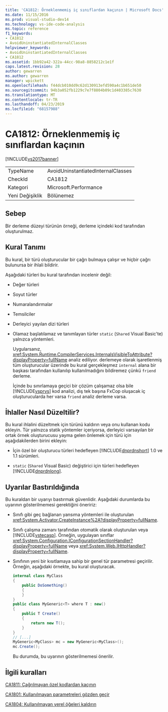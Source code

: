 ```yaml
---
title: 'CA1812: Örneklenmemiş iç sınıflardan kaçının | Microsoft Docs'
ms.date: 11/15/2016
ms.prod: visual-studio-dev14
ms.technology: vs-ide-code-analysis
ms.topic: reference
f1_keywords:
- CA1812
- AvoidUninstantiatedInternalClasses
helpviewer_keywords:
- AvoidUninstantiatedInternalClasses
- CA1812
ms.assetid: 1bb92a42-322a-44cc-98a8-8858212c1e1f
caps.latest.revision: 28
author: gewarren
ms.author: gewarren
manager: wpickett
ms.openlocfilehash: f44dcb010dd9c62d130913efd590a4c1b651de50
ms.sourcegitcommit: 94b3a052fb1229c7e7f8804b09c1d403385c7630
ms.translationtype: MT
ms.contentlocale: tr-TR
ms.lasthandoff: 04/23/2019
ms.locfileid: "68157988"
---
```

# <a name="ca1812-avoid-uninstantiated-internal-classes"></a>CA1812: Örneklenmemiş iç sınıflardan kaçının
[!INCLUDE[vs2017banner](../includes/vs2017banner.md)]

|||
|-|-|
|TypeName|AvoidUninstantiatedInternalClasses|
|CheckId|CA1812|
|Kategori|Microsoft.Performance|
|Yeni Değişiklik|Bölünemez|

## <a name="cause"></a>Sebep
 Bir derleme düzeyi türünün örneği, derleme içindeki kod tarafından oluşturulmaz.

## <a name="rule-description"></a>Kural Tanımı
 Bu kural, bir türü oluşturucular bir çağrı bulmaya çalışır ve hiçbir çağrı bulunursa bir ihlali bildirir.

 Aşağıdaki türleri bu kural tarafından incelenir değil:

- Değer türleri

- Soyut türler

- Numaralandırmalar

- Temsilciler

- Derleyici yayılan dizi türleri

- Olamaz başlatılamaz ve tanımlayan türler `static` (`Shared` Visual Basic'te) yalnızca yöntemleri.

  Uygularsanız, <xref:System.Runtime.CompilerServices.InternalsVisibleToAttribute?displayProperty=fullName> analiz ediliyor. derlemeye olarak işaretlenmiş tüm oluşturucular üzerinde bu kural gerçekleşmez `internal` alana bir başkası tarafından kullanılıp kullanılmadığını bildiremez çünkü `friend` derleme.

  İçinde bu sınırlamaya geçici bir çözüm çalışamaz olsa bile [!INCLUDE[vsprvs](../includes/vsprvs-md.md)] kod analizi, dış tek başına FxCop oluşacak iç oluşturucularda her varsa `friend` analiz derleme varsa.

## <a name="how-to-fix-violations"></a>İhlaller Nasıl Düzeltilir?
 Bu kural ihlalini düzeltmek için türünü kaldırın veya onu kullanan kodu ekleyin. Tür yalnızca statik yöntemler içeriyorsa, derleyici varsayılan bir ortak örnek oluşturucusu yayma gelen önlemek için türü için aşağıdakilerden birini ekleyin:

- İçin özel bir oluşturucu türleri hedefleyen [!INCLUDE[dnprdnshort](../includes/dnprdnshort-md.md)] 1.0 ve 1.1 sürümleri.

- `static` (`Shared` Visual Basic) değiştirici için türleri hedefleyen [!INCLUDE[dnprdnlong](../includes/dnprdnlong-md.md)].

## <a name="when-to-suppress-warnings"></a>Uyarılar Bastırıldığında
 Bu kuraldan bir uyarıyı bastırmak güvenlidir. Aşağıdaki durumlarda bu uyarının gösterilmemesi gerektiğini öneririz:

- Sınıfı gibi geç bağlanan yansıma yöntemleri ile oluşturulan <xref:System.Activator.CreateInstance%2A?displayProperty=fullName>.

- Sınıfı çalışma zamanı tarafından otomatik olarak oluşturulan veya [!INCLUDE[vstecasp](../includes/vstecasp-md.md)]. Örneğin, uygulayan sınıflar <xref:System.Configuration.IConfigurationSectionHandler?displayProperty=fullName> veya <xref:System.Web.IHttpHandler?displayProperty=fullName>.

- Sınıfının yeni bir kısıtlamaya sahip bir genel tür parametresi geçirilir. Örneğin, aşağıdaki örnekte, bu kural oluşturacak.

  ```csharp
  internal class MyClass
  {
      public DoSomething()
      {
      }
  }
  public class MyGeneric<T> where T : new()
  {
      public T Create()
      {
          return new T();
      }
  }
  // [...]
  MyGeneric<MyClass> mc = new MyGeneric<MyClass>();
  mc.Create();
  ```

  Bu durumda, bu uyarının gösterilmemesi önerilir.

## <a name="related-rules"></a>İlgili kuralları
 [CA1811: Çağrılmayan özel kodlardan kaçının](../code-quality/ca1811-avoid-uncalled-private-code.md)

 [CA1801: Kullanılmayan parametreleri gözden geçir](../code-quality/ca1801-review-unused-parameters.md)

 [CA1804: Kullanılmayan yerel öğeleri kaldırın](../code-quality/ca1804-remove-unused-locals.md)
